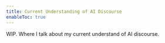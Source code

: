 ```yaml
---
title: Current Understanding of AI Discourse
enableToc: true
---
```


WIP. Where I talk about my current understand of AI discourse.